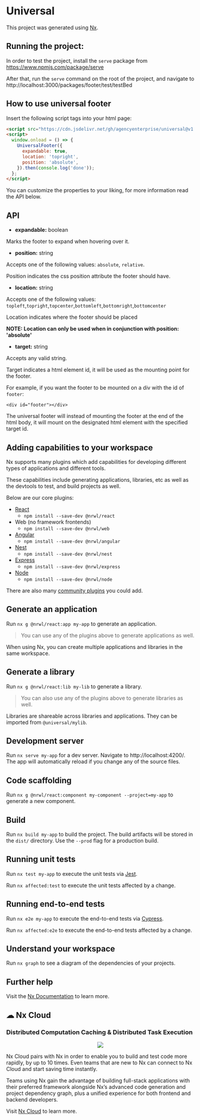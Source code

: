 

# Universal

This project was generated using [Nx](https://nx.dev).

## Running the project:

In order to test the project, install the `serve` package from https://www.npmjs.com/package/serve

After that, run the `serve` command on the root of the project, and navigate to http://localhost:3000/packages/footer/test/testBed

## How to use universal footer

Insert the following script tags into your html page:

``` html
<script src="https://cdn.jsdelivr.net/gh/agencyenterprise/universal@v1.0.0/dist/packages/footer/src/lib/footer.js"></script>`
<script>
  window.onload = () => {
    UniversalFooter({
      expandable: true,
      location: 'topright',
      position: 'absolute',
    }).then(console.log('done'));
  };
</script>
```

You can customize the properties to your liking, for more information read the API below.

## API

* **expandable:** boolean

Marks the footer to expand when hovering over it.

* **position:** string

Accepts one of the following values: `absolute`, `relative`.

Position indicates the css position attribute the footer should have.

* **location:** string

Accepts one of the following values: `topleft`,`topright`,`topcenter`,`bottomleft`,`bottomright`,`bottomcenter`

Location indicates where the footer should be placed

**NOTE: Location can only be used when in conjunction with position: 'absolute'**

* **target:** string

Accepts any valid string.

Target indicates a html element id, it will be used as the mounting point for the footer.

For example, if you want the footer to be mounted on a div with the id of `footer`:

`<div id="footer"></div>`

The universal footer will instead of mounting the footer at the end of the html body, it will 
mount on the designated html element with the specified target id.

## Adding capabilities to your workspace

Nx supports many plugins which add capabilities for developing different types of applications and different tools.

These capabilities include generating applications, libraries, etc as well as the devtools to test, and build projects as well.

Below are our core plugins:

- [React](https://reactjs.org)
  - `npm install --save-dev @nrwl/react`
- Web (no framework frontends)
  - `npm install --save-dev @nrwl/web`
- [Angular](https://angular.io)
  - `npm install --save-dev @nrwl/angular`
- [Nest](https://nestjs.com)
  - `npm install --save-dev @nrwl/nest`
- [Express](https://expressjs.com)
  - `npm install --save-dev @nrwl/express`
- [Node](https://nodejs.org)
  - `npm install --save-dev @nrwl/node`

There are also many [community plugins](https://nx.dev/community) you could add.

## Generate an application

Run `nx g @nrwl/react:app my-app` to generate an application.

> You can use any of the plugins above to generate applications as well.

When using Nx, you can create multiple applications and libraries in the same workspace.

## Generate a library

Run `nx g @nrwl/react:lib my-lib` to generate a library.

> You can also use any of the plugins above to generate libraries as well.

Libraries are shareable across libraries and applications. They can be imported from `@universal/mylib`.

## Development server

Run `nx serve my-app` for a dev server. Navigate to http://localhost:4200/. The app will automatically reload if you change any of the source files.

## Code scaffolding

Run `nx g @nrwl/react:component my-component --project=my-app` to generate a new component.

## Build

Run `nx build my-app` to build the project. The build artifacts will be stored in the `dist/` directory. Use the `--prod` flag for a production build.

## Running unit tests

Run `nx test my-app` to execute the unit tests via [Jest](https://jestjs.io).

Run `nx affected:test` to execute the unit tests affected by a change.

## Running end-to-end tests

Run `nx e2e my-app` to execute the end-to-end tests via [Cypress](https://www.cypress.io).

Run `nx affected:e2e` to execute the end-to-end tests affected by a change.

## Understand your workspace

Run `nx graph` to see a diagram of the dependencies of your projects.

## Further help

Visit the [Nx Documentation](https://nx.dev) to learn more.



## ☁ Nx Cloud

### Distributed Computation Caching & Distributed Task Execution

<p style="text-align: center;"><img src="https://raw.githubusercontent.com/nrwl/nx/master/images/nx-cloud-card.png"></p>

Nx Cloud pairs with Nx in order to enable you to build and test code more rapidly, by up to 10 times. Even teams that are new to Nx can connect to Nx Cloud and start saving time instantly.

Teams using Nx gain the advantage of building full-stack applications with their preferred framework alongside Nx’s advanced code generation and project dependency graph, plus a unified experience for both frontend and backend developers.

Visit [Nx Cloud](https://nx.app/) to learn more.
